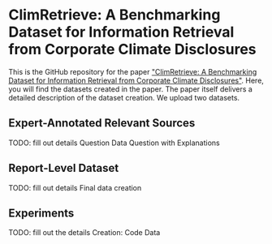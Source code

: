 # ClimRetrieve: A Benchmarking Dataset for Information Retrieval from Corporate Climate Disclosures

This is the GitHub repository for the paper ["ClimRetrieve: A Benchmarking Dataset for Information Retrieval from Corporate Climate Disclosures"](https://arxiv.org/abs/2406.09818). Here, you will find the datasets created in the paper. The paper itself delivers a detailed description of the dataset creation. We upload two datasets.

## Expert-Annotated Relevant Sources

TODO: fill out details
Question Data
Question with Explanations

## Report-Level Dataset

TODO: fill out details
Final data
creation

## Experiments

TODO: fill out the details
Creation: Code
Data
